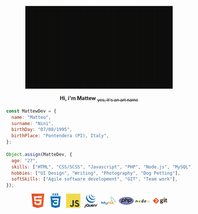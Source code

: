 <div align="center">
  <!-- logo for start -->
  <img src="./assets/logo.gif" alt="logo" width="400" height="auto"/>
  
  <p><b>Hi, i'm Mattew</b> <sub><del>yes, it's an art name</del></sub></p>
</div>
  
  ```javascript
  const MattewDev = {
    name: "Matteo",
    surname: "Nini",
    birthDay: "07/08/1995",
    birthPlace: "Pontendera (PI), Italy",
  };
  
  Object.assign(MatteDev, {
    age: "27",
    skills: ["HTML", "CSS/SCSS", "Javascript", "PHP", "Node.js", "MySQL"],
    hobbies: ["UI Design", "Writing", "Photography", "Dog Petting"],
    softSkills: ["Agile software development", "GIT", "Team work"],
  });
  ```
  
  <div align="center">
  <img src="https://github.com/devicons/devicon/blob/master/icons/html5/html5-original.svg" title="HTML5" alt="HTML" width="40" height="40"/>&nbsp;
  <img src="https://github.com/devicons/devicon/blob/master/icons/css3/css3-plain-wordmark.svg"  title="CSS3" alt="CSS" width="40" height="40"/>&nbsp;
  <img src="https://github.com/devicons/devicon/blob/master/icons/javascript/javascript-original.svg" title="JavaScript" alt="JavaScript" width="40" height="40"/>&nbsp;
    <img src="https://github.com/devicons/devicon/blob/master/icons/jquery/jquery-original-wordmark.svg" title="NodeJS" alt="NodeJS" width="40" height="40"/>&nbsp;
  <img src="https://github.com/devicons/devicon/blob/master/icons/mysql/mysql-original-wordmark.svg" title="MySQL"  alt="MySQL" width="40" height="40"/>&nbsp;
    <img src="https://github.com/devicons/devicon/blob/master/icons/php/php-original.svg" title="Git" **alt="Php" width="40" height="40"/>
  <img src="https://github.com/devicons/devicon/blob/master/icons/nodejs/nodejs-original-wordmark.svg" title="NodeJS" alt="NodeJS" width="40" height="40"/>&nbsp;
  <img src="https://github.com/devicons/devicon/blob/master/icons/git/git-original-wordmark.svg" title="Git" **alt="Git" width="40" height="40"/>
</div>
  <!--<h3> 🤓 About me ... </h3>
  <p>I completed my studies at a technical institute, obtaining a diploma as a computer expert. <br> I consider myself an enterprising, willing, punctual and helpful guy. Breezy and open to discussion, after my work experiences, I developed a very good ability to relate to the public and work in a team.</p>
<br>
<p>During my studies my passion for web development was born and I started to cultivate creativity, attention to detail and a certain aesthetic taste, which I always try to put into practice in whatever I do.</p>
  <br>

<h3> 💬 Ask me about ... </h3>
<u>TomorrowDevs</u><br>
Since October 2020 I am participating in the FrontEnd Web Development course of <a href="https://www.tomorrowdevs.com">TomorrowDevs</a>, where I am learning, improving and refining my skills (both Soft Skills: thanks to Webinars, group activities and continuous discussions with the community, and Hard Skills: realizing real projects with the Agile methodology and adopting all the best practices).

<h3> 🔭 I’m currently working on ... </h3>
I currently work at <a href="https://www.kamzan.com">Kamzan</a> as a developer. <br> Here I develop new features for a <i>cloud services platform</i>, very sensible to <b>digital security</b>. <br>This environment stimulates me more and more every day.-->
<!--
**matteo-nini/matteo-nini** is a ✨ _special_ ✨ repository because its `README.md` (this file) appears on your GitHub profile.

Here are some ideas to get you started:

- 🔭 I’m currently working on ...
- 🌱 I’m currently learning ...
- 👯 I’m looking to collaborate on ...
- 🤔 I’m looking for help with ...
- 💬 Ask me about ...
- 📫 How to reach me: ...
- 😄 Pronouns: ...
- ⚡ Fun fact: ...
-->
